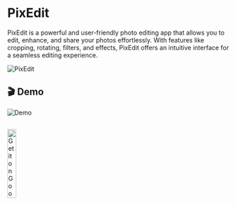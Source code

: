 # PixEdit

PixEdit is a powerful and user-friendly photo editing app that allows you to edit, enhance, and share your photos effortlessly. With features like cropping, rotating, filters, and effects, PixEdit offers an intuitive interface for a seamless editing experience.



![PixEdit](https://github.com/user-attachments/assets/df212b92-de55-4c9f-83f0-565b19e4fb5f)


## 🎬 Demo
![Demo](https://github.com/user-attachments/assets/f07f4f30-d74d-4bdd-b06b-5e857f06ca61)

##
<a href='https://play.google.com/store/apps/details?id=az.gurfdev.pixedit&pcampaignid=pcampaignidMKT-Other-global-all-co-prtnr-py-PartBadge-Mar2515-1'><img alt='Get it on Google Play' src='https://play.google.com/intl/en_us/badges/static/images/badges/en_badge_web_generic.png' width="20%" height="20%"/></a>




